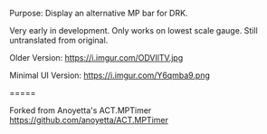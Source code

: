 Purpose: Display an alternative MP bar for DRK.

Very early in development. Only works on lowest scale gauge. Still untranslated from original.

Older Version:
https://i.imgur.com/ODVIlTV.jpg

Minimal UI Version:
https://i.imgur.com/Y6qmba9.png

=====

Forked from Anoyetta's ACT.MPTimer
https://github.com/anoyetta/ACT.MPTimer
